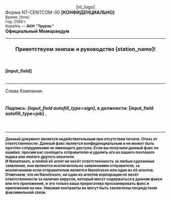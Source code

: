 <center>[nt_logo]</center>
Форма NT-CENTCOM-00 <b>[КОНФИДЕНЦИАЛЬНО] </b>
<br></small> <small>Время: [time]</small>
<br><small>Год: 2569 г.</small>
<br><small>Корабль — <b>АКН ‘’Трурль’’</b></small>
<br><large><b> Официальный Меморандум </b></large>
<hr><center><h3><b>Приветствуем экипаж и руководство [station_name]</b>!</h3></center>
<br><br>
<b> [input_field] </b>
<br><br><hr> Слава Компании. <br><h4><i>
<br><b>Подпись:  </b>[input_field autofill_type=sign]</i>,  <b> в должности: [input_field autofill_type=job]</b> <i><field>.</i></h4><br><hr><small>
<b> Данный документ является недействительным при отсутствии печати.
Отказ от ответственности: Данный факс является конфиденциальным и не может быть прочтен сотрудниками не имеющего доступа. Если вы получили данный факс по ошибке, просим вас сообщить отправителю и удалить его из вашего почтового ящика или любого другого носителя. <br>И Nanotrasen, и любой её агент не несёт ответственность за любые сделанные заявления, они являются исключительно заявлениями отправителя, за исключением если отправителем является Nanotrasen или один из её агентов. Отмечаем, что ни Nanotrasen, ни один из агентов корпорации не несёт ответственности за наличие вирусов, который могут содержаться в данном факсе или его приложения, и это только ваша прерогатива просканировать факс и приложения на них. Никакие контракты не могут быть заключены посредством факсимильной связи. </b> <small>
